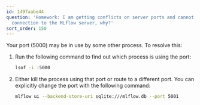 ```yaml
---
id: 1497aabe44
question: 'Homework: I am getting conflicts on server ports and cannot establish a
  connection to the MLflow server, why?'
sort_order: 150
---
```


Your port (5000) may be in use by some other process. To resolve this:

1. Run the following command to find out which process is using the port:

   ```bash
   lsof -i :5000
   ```
2. Either kill the process using that port or route to a different port. You can explicitly change the port with the following command:

   ```bash
   mlflow ui --backend-store-uri sqlite:///mlflow.db --port 5001
   ```